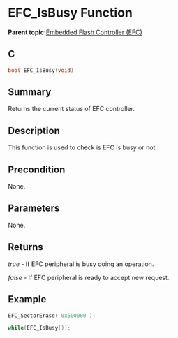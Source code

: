 # EFC\_IsBusy Function

**Parent topic:**[Embedded Flash Controller \(EFC\)](GUID-9D57DC2E-2BF0-4D75-9E5E-FE57C7CDCC4C.md)

## C

```c
bool EFC_IsBusy(void)
```

## Summary

Returns the current status of EFC controller.

## Description

This function is used to check is EFC is busy or not

## Precondition

None.

## Parameters

None.

## Returns

*true* - If EFC peripheral is busy doing an operation.

*false* - If EFC peripheral is ready to accept new request..

## Example

```c
EFC_SectorErase( 0x500000 );

while(EFC_IsBusy());
```

